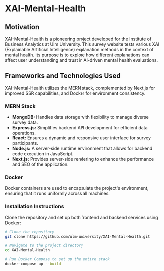 # XAI-Mental-Health
## Motivation

XAI-Mental-Health is a pioneering project developed for the Institute of Business Analytics at Ulm University. This survey website tests various XAI (Explainable Artificial Intelligence) explanation methods in the context of mental health. Its purpose is to explore how different explanations can affect user understanding and trust in AI-driven mental health evaluations.

## Frameworks and Technologies Used

XAI-Mental-Health utilizes the MERN stack, complemented by Next.js for improved SSR capabilities, and Docker for environment consistency.

### MERN Stack

- **MongoDB:** Handles data storage with flexibility to manage diverse survey data.
- **Express.js:** Simplifies backend API development for efficient data operations.
- **React:** Ensures a dynamic and responsive user interface for survey participants.
- **Node.js:** A server-side runtime environment that allows for backend code execution in JavaScript.
- **Next.js:** Provides server-side rendering to enhance the performance and SEO of the application.

### Docker
Docker containers are used to encapsulate the project's environment, ensuring that it runs uniformly across all machines.

### Installation Instructions

Clone the repository and set up both frontend and backend services using Docker:

```bash
# Clone the repository
git clone https://github.com/ulm-university/XAI-Mental-Health.git

# Navigate to the project directory
cd XAI-Mental-Health

# Run Docker Compose to set up the entire stack
docker-compose up --build
